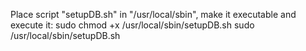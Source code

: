 Place script "setupDB.sh" in "/usr/local/sbin", make it executable and execute it:
sudo chmod +x /usr/local/sbin/setupDB.sh
sudo /usr/local/sbin/setupDB.sh
